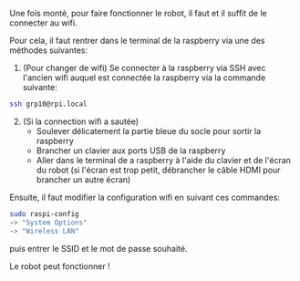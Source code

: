 Une fois monté, pour faire fonctionner le robot, il faut et il suffit de le connecter au wifi.<br>

Pour cela, il faut rentrer dans le terminal de la raspberry via une des méthodes suivantes:
1. (Pour changer de wifi) Se connecter à la raspberry via SSH avec l'ancien wifi auquel est connectée la raspberry via la commande suivante:
```bash
ssh grp10@rpi.local
```
2. (Si la connection wifi a sautée) 
    - Soulever délicatement la partie bleue du socle pour sortir la raspberry
    - Brancher un clavier aux ports USB de la raspberry 
    - Aller dans le terminal de a raspberry à l'aide du clavier et de l'écran du robot (si l'écran est trop petit, débrancher le câble HDMI pour brancher un autre écran)

Ensuite, il faut modifier la configuration wifi en suivant ces commandes:
```bash
sudo raspi-config
-> "System Options"
-> "Wireless LAN"
```
puis entrer le SSID et le mot de passe souhaité.

Le robot peut fonctionner !
